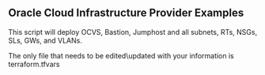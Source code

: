 ## Oracle Cloud Infrastructure Provider Examples

This script will deploy OCVS, Bastion, Jumphost and all subnets, RTs, NSGs, SLs, GWs, and VLANs.

The only file that needs to be edited\updated with your information is terraform.tfvars
